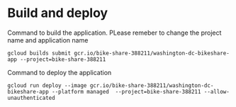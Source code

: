 # Build and deploy

Command to build the application. PLease remeber to change the project name and application name
```
gcloud builds submit gcr.io/bike-share-388211/washington-dc-bikeshare-app --project=bike-share-388211
```

Command to deploy the application
```
gcloud run deploy --image gcr.io/bike-share-388211/washington-dc-bikeshare-app --platform managed  --project=bike-share-388211 --allow-unauthenticated
```